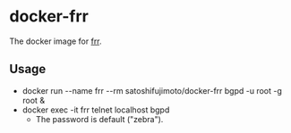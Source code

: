 # docker-frr
The docker image for [frr](https://github.com/FRRouting/frr).

## Usage
* docker run --name frr --rm satoshifujimoto/docker-frr bgpd -u root -g root &
* docker exec -it frr telnet localhost bgpd
  * The password is default ("zebra").
